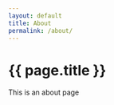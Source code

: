 ```yaml
---
layout: default
title: About
permalink: /about/
---
```


# {{ page.title }}

This is an about page


